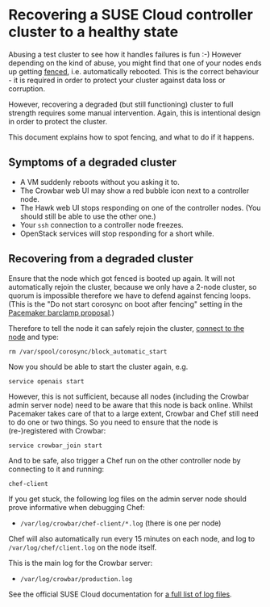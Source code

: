 # Recovering a SUSE Cloud controller cluster to a healthy state

Abusing a test cluster to see how it handles failures is fun :-)
However depending on the kind of abuse, you might find that one of
your nodes ends up getting
[fenced](http://en.wikipedia.org/wiki/Fencing_(computing)),
i.e. automatically rebooted.  This is the correct behaviour - it is
required in order to protect your cluster against data loss or
corruption.

However, recovering a degraded (but still functioning) cluster
to full strength requires some manual intervention.  Again, this
is intentional design in order to protect the cluster.

This document explains how to spot fencing, and what to do if it
happens.

## Symptoms of a degraded cluster

*   A VM suddenly reboots without you asking it to.
*   The Crowbar web UI may show a red bubble icon next to
    a controller node.
*   The Hawk web UI stops responding on one of the controller
    nodes.  (You should still be able to use the other one.)
*   Your `ssh` connection to a controller node freezes.
*   OpenStack services will stop responding for a short while.

## Recovering from a degraded cluster

Ensure that the node which got fenced is booted up again.  It will not
automatically rejoin the cluster, because we only have a 2-node
cluster, so quorum is impossible therefore we have to defend against
fencing loops.  (This is the "Do not start corosync on boot after
fencing" setting in the
[Pacemaker barclamp proposal](http://192.168.124.10:3000/crowbar/pacemaker/1.0/proposals/cluster1).)

Therefore to tell the node it can safely rejoin the cluster,
[connect to the node](../../docs/HOWTO.md#connecting-to-the-vms)
and type:

    rm /var/spool/corosync/block_automatic_start

Now you should be able to start the cluster again, e.g.

    service openais start

However, this is not sufficient, because all nodes (including the
Crowbar admin server node) need to be aware that this node is back
online.  Whilst Pacemaker takes care of that to a large extent,
Crowbar and Chef still need to do one or two things.  So you need
to ensure that the node is (re-)registered with Crowbar:

    service crowbar_join start

And to be safe, also trigger a Chef run on the other
controller node by connecting to it and running:

    chef-client

If you get stuck, the following log files on the admin server node
should prove informative when debugging Chef:

*   `/var/log/crowbar/chef-client/*.log` (there is one per node)

Chef will also automatically run every 15 minutes on each node,
and log to `/var/log/chef/client.log` on the node itself.

This is the main log for the Crowbar server:

*   `/var/log/crowbar/production.log`

See the official SUSE Cloud documentation for
[a full list of log files](https://www.suse.com/documentation/suse-cloud4/book_cloud_deploy/data/cha_deploy_logs.html).
